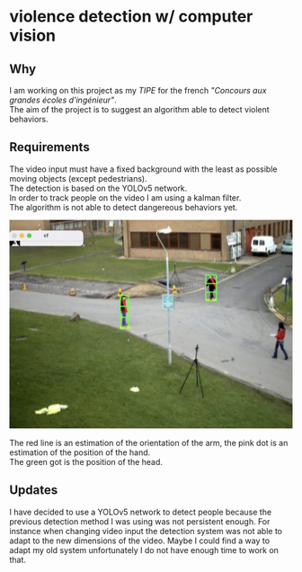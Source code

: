 # violence detection w/ computer vision 

## Why
I am working on this project as my *TIPE* for the french *"Concours aux grandes écoles d'ingénieur"*.  
The aim of the project is to suggest an algorithm able to detect violent behaviors.  

## Requirements
The video input must have a fixed background with the least as possible moving objects (except pedestrians).  
The detection is based on the YOLOv5 network.  
In order to track people on the video I am using a kalman filter.  
The algorithm is not able to detect dangereous behaviors yet.

![alt text](Sample.png)

The red line is an estimation of the orientation of the arm, the pink dot is an estimation of the position of the hand.  
The green got is the position of the head.  

## Updates

I have decided to use a YOLOv5 network to detect people because the previous detection method I was using was not persistent enough. For instance when changing video input the detection system was not able to adapt to the new dimensions of the video. Maybe I could find a way to adapt my old system unfortunately I do not have enough time to work on that.
